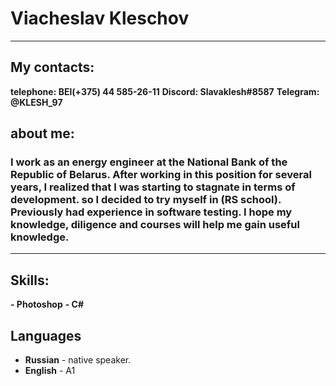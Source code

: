 # Viacheslav Kleschov
---
## My contacts:
**telephone: BEl(+375) 44 585-26-11**
**Discord:   Slavaklesh#8587**
**Telegram:  @KLESH_97**
## about me:
### I work as an energy engineer at the National Bank of the Republic of Belarus. After working in this position for several years, I realized that I was starting to stagnate in terms of development. so I decided to try myself in (RS school). Previously had experience in software testing. I hope my knowledge, diligence and courses will help me gain useful knowledge.
---
## Skills:
**- Photoshop**
**- C#**
## Languages
- **Russian** - native speaker.
- **English** - A1
